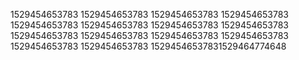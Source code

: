1529454653783
1529454653783
1529454653783
1529454653783
1529454653783
1529454653783
1529454653783
1529454653783
1529454653783
1529454653783
1529454653783
1529454653783
1529454653783
1529454653783
15294546537831529464774648